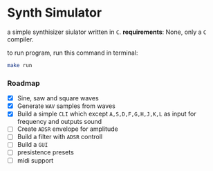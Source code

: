 # Synth Simulator

a simple synthisizer siulator written in `C`.
**requirements**: None, only a `C` compiler.

to run program, run this command in terminal:
```bash
make run
```


### Roadmap
- [x] Sine, saw and square waves
- [x] Generate `WAV` samples from waves
- [x] Build a simple `CLI` which except `A,S,D,F,G,H,J,K,L` as input for frequency and outputs sound
- [ ] Create `ADSR` envelope for amplitude
- [ ] Build a filter with `ADSR` controll
- [ ] Build a `GUI`
- [ ] presistence presets
- [ ] midi support
